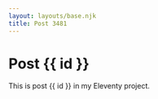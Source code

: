 ```yaml
---
layout: layouts/base.njk
title: Post 3481
---
```


# Post {{ id }}

This is post {{ id }} in my Eleventy project.
